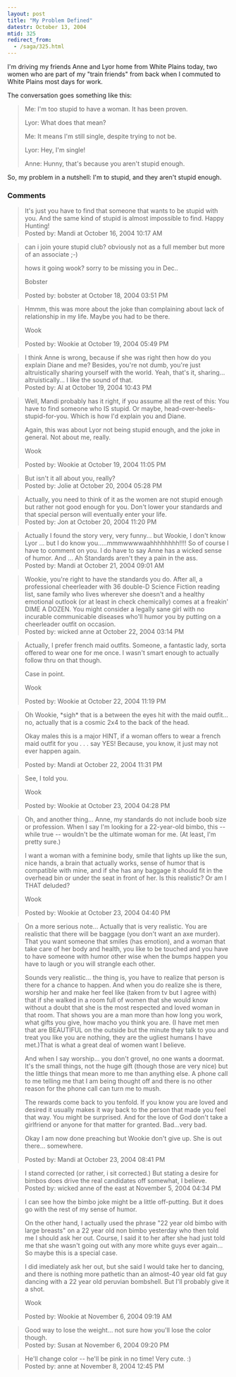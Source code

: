 ```yaml
---
layout: post
title: "My Problem Defined"
datestr: October 13, 2004
mtid: 325
redirect_from:
  - /saga/325.html
---
```


I'm driving my friends Anne and Lyor home from White Plains today, two women who are part of my "train friends" from back when I commuted to White Plains most days for work.

The conversation goes something like this:
<blockquote>
Me: I'm too stupid to have a woman.  It has been proven.

Lyor: What does that mean?

Me: It means I'm still single, despite trying to not be.

Lyor: Hey, I'm single!

Anne: Hunny, that's because you aren't stupid enough.
</blockquote>

So, my problem in a nutshell: I'm to stupid, and they aren't stupid enough.

### Comments

<blockquote>
It's just you have to find that someone that wants to be stupid with you. And the same kind of stupid is almost impossible to find.  Happy Hunting!
<div class="post-meta">Posted by: Mandi at October 16, 2004 10:17 AM</div> </blockquote>
<blockquote>
can i join youre stupid club? obviously not as a full member but more of an associate ;-)

hows it going wook? sorry to be missing you in Dec..

Bobster
<div class="post-meta">Posted by: bobster at October 18, 2004 03:51 PM</div> </blockquote>
<blockquote>
Hmmm, this was more about the joke than complaining about lack of relationship in my life.  Maybe you had to be there.

Wook
<div class="post-meta">Posted by: Wookie at October 19, 2004 05:49 PM</div> </blockquote>
<blockquote>
I think Anne is wrong, because if she was right then how do you explain Diane and me?  Besides, you're not dumb, you're just altruistically sharing yourself with the world.  Yeah, that's it, sharing... altruistically... I like the sound of that.
<div class="post-meta">Posted by: Al at October 19, 2004 10:43 PM</div> </blockquote>
<blockquote>
Well, Mandi probably has it right, if you assume all the rest of this: You have to find someone who IS stupid.  Or maybe, head-over-heels-stupid-for-you.  Which is how I'd explain you and Diane.

Again, this was about Lyor not being stupid enough, and the joke in general.  Not about me, really.

Wook
<div class="post-meta">Posted by: Wookie at October 19, 2004 11:05 PM</div> </blockquote>
<blockquote>
But isn't it all about you, really?
<div class="post-meta">Posted by: Jolie at October 20, 2004 05:28 PM</div> </blockquote>
<blockquote>
Actually, you need to think of it as the women are not stupid enough but rather not good enough for you.  Don't lower your standards and that special person will eventually enter your life.
<div class="post-meta">Posted by: Jon at October 20, 2004 11:20 PM</div> </blockquote>
<blockquote>
Actually I found the story very, very funny... but Wookie, I don't know Lyor ...  but I do know you.....mmmwwwwaahhhhhhhh!!!! So of course I have to comment on you.  I do have to say Anne has a wicked sense of humor.  And ... Ah Standards aren't they a pain in the ass.
<div class="post-meta">Posted by: Mandi at October 21, 2004 09:01 AM</div> </blockquote>
<blockquote>
Wookie, you're right to have the standards you do. After all, a professional cheerleader with 36 double-D Science Fiction reading list, sane family who lives wherever she doesn't and a healthy emotional outlook (or at least in check chemically) comes at a freakin' DIME A DOZEN. You might consider a legally sane girl with no incurable communicable diseases who'll humor you by putting on a cheerleader outfit on occasion.
<div class="post-meta">Posted by: wicked anne at October 22, 2004 03:14 PM</div> </blockquote>
<blockquote>
Actually, I prefer french maid outfits.  Someone, a fantastic lady, sorta offered to wear one for me once.  I wasn't smart enough to actually follow thru on that though.

Case in point.

Wook
<div class="post-meta">Posted by: Wookie at October 22, 2004 11:19 PM</div> </blockquote>
<blockquote>
Oh Wookie, *sigh* that is a between the eyes hit with the maid outfit... no, actually that is a cosmic 2x4 to the back of the head. 

Okay males this is a major HINT, if a woman offers to wear a french maid outfit for you . . . say YES! Because, you know, it just may not ever happen again. 
<div class="post-meta">Posted by: Mandi at October 22, 2004 11:31 PM</div> </blockquote>
<blockquote>
See, I told you.

Wook
<div class="post-meta">Posted by: Wookie at October 23, 2004 04:28 PM</div> </blockquote>
<blockquote>
Oh, and another thing...  Anne, my standards do not include boob size or profession.  When I say I'm looking for a 22-year-old bimbo, this -- while true -- wouldn't be the ultimate woman for me.  (At least, I'm pretty sure.)

I want a woman with a feminine body, smile that lights up like the sun, nice hands, a brain that actually works, sense of humor that is compatible with mine, and if she has any baggage it should fit in the overhead bin or under the seat in front of her.  Is this realistic?  Or am I THAT deluded? 

Wook<br />

<div class="post-meta">Posted by: Wookie at October 23, 2004 04:40 PM</div> </blockquote>
<blockquote>
On a more serious note...  Actually that is very realistic.  You are realistic that there will be baggage (you don't want an axe murder).  That you want someone that smiles (has emotion), and a woman that take care of her body and health, you like to be touched and you have to have someone with humor other wise when the bumps happen you have to laugh or you will strangle each other. 

Sounds very realistic... the thing is, you have to realize that person is there for a chance to happen. And when you do realize she is there, worship her and make her feel like (taken from tv but I agree with) that if she walked in a room full of women that she would know without a doubt that she is the most respected and loved woman in that room. That shows you are a man more than how long you work, what gifts you give, how macho you think you are. (I have met men that are BEAUTIFUL on the outside but the minute they talk to you and treat you like you are nothing, they are the ugliest humans I have met.)That is what a great deal of women want I believe. 

And when I say worship... you don't grovel, no one wants a doormat. It's the small things, not the huge gift (though those are very nice) but the little things that mean more to me than anything else. A phone call to me telling me that I am being thought off and there is no other reason for the phone call can turn me to mush. 

 The rewards come back to you tenfold. If you know you are loved and desired it usually makes it way back to the person that made you feel that way. You might be surprised. And for the love of God don't take a girlfriend or anyone for that matter for granted. Bad...very bad.

Okay I am now done preaching but Wookie don't give up.  She is out there... somewhere.
<div class="post-meta">Posted by: Mandi at October 23, 2004 08:41 PM</div> </blockquote>
<blockquote>
I stand corrected (or rather, i sit corrected.) But stating a desire for bimbos does drive the real candidates off somewhat, I believe. 
<div class="post-meta">Posted by: wicked anne of the east at November  5, 2004 04:34 PM</div> </blockquote>
<blockquote>
I can see how the bimbo joke might be a little off-putting.  But it does go with the rest of my sense of humor.

On the other hand, I actually used the phrase "22 year old bimbo with large breasts" on a 22 year old non bimbo yesterday who then told me I should ask her out.  Course, I said it to her after she had just told me that she wasn't going out with any more white guys ever again...  So maybe this is a special case.

I did imediately ask her out, but she said I would take her to dancing, and there is nothing more pathetic than an almost-40 year old fat guy dancing with a 22 year old peruvian bombshell.  But I'll probably give it a shot.

Wook
<div class="post-meta">Posted by: Wookie at November  6, 2004 09:19 AM</div> </blockquote>
<blockquote>
Good way to lose the weight... not sure how you'll lose the color though.
<div class="post-meta">Posted by: Susan at November  6, 2004 09:20 PM</div> </blockquote>
<blockquote>
He'll change color -- he'll be pink in no time! Very cute. :)
<div class="post-meta">Posted by: anne at November  8, 2004 12:45 PM</div> </blockquote>

